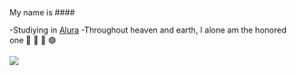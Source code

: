 ## 

My name is #### 

-Studiying in [Alura](https://www.alura.com)
-Throughout heaven and earth, I alone am the honored one 🔵 🔴 🫴 🟣


![](https://media1.tenor.com/m/Sk3ybYkV5AEAAAAC/sukuna-vs-gojo.gif)

